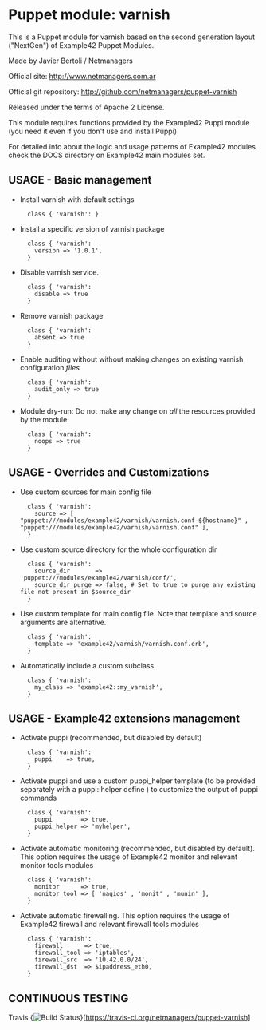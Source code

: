 # Puppet module: varnish

This is a Puppet module for varnish based on the second generation layout ("NextGen") of Example42 Puppet Modules.

Made by Javier Bertoli / Netmanagers

Official site: http://www.netmanagers.com.ar

Official git repository: http://github.com/netmanagers/puppet-varnish

Released under the terms of Apache 2 License.

This module requires functions provided by the Example42 Puppi module (you need it even if you don't use and install Puppi)

For detailed info about the logic and usage patterns of Example42 modules check the DOCS directory on Example42 main modules set.


## USAGE - Basic management

* Install varnish with default settings

        class { 'varnish': }

* Install a specific version of varnish package

        class { 'varnish':
          version => '1.0.1',
        }

* Disable varnish service.

        class { 'varnish':
          disable => true
        }

* Remove varnish package

        class { 'varnish':
          absent => true
        }

* Enable auditing without without making changes on existing varnish configuration *files*

        class { 'varnish':
          audit_only => true
        }

* Module dry-run: Do not make any change on *all* the resources provided by the module

        class { 'varnish':
          noops => true
        }


## USAGE - Overrides and Customizations
* Use custom sources for main config file 

        class { 'varnish':
          source => [ "puppet:///modules/example42/varnish/varnish.conf-${hostname}" , "puppet:///modules/example42/varnish/varnish.conf" ], 
        }


* Use custom source directory for the whole configuration dir

        class { 'varnish':
          source_dir       => 'puppet:///modules/example42/varnish/conf/',
          source_dir_purge => false, # Set to true to purge any existing file not present in $source_dir
        }

* Use custom template for main config file. Note that template and source arguments are alternative. 

        class { 'varnish':
          template => 'example42/varnish/varnish.conf.erb',
        }

* Automatically include a custom subclass

        class { 'varnish':
          my_class => 'example42::my_varnish',
        }


## USAGE - Example42 extensions management 
* Activate puppi (recommended, but disabled by default)

        class { 'varnish':
          puppi    => true,
        }

* Activate puppi and use a custom puppi_helper template (to be provided separately with a puppi::helper define ) to customize the output of puppi commands 

        class { 'varnish':
          puppi        => true,
          puppi_helper => 'myhelper', 
        }

* Activate automatic monitoring (recommended, but disabled by default). This option requires the usage of Example42 monitor and relevant monitor tools modules

        class { 'varnish':
          monitor      => true,
          monitor_tool => [ 'nagios' , 'monit' , 'munin' ],
        }

* Activate automatic firewalling. This option requires the usage of Example42 firewall and relevant firewall tools modules

        class { 'varnish':       
          firewall      => true,
          firewall_tool => 'iptables',
          firewall_src  => '10.42.0.0/24',
          firewall_dst  => $ipaddress_eth0,
        }


## CONTINUOUS TESTING

Travis {<img src="https://travis-ci.org/netmanagers/puppet-varnish.png?branch=master" alt="Build Status" />}[https://travis-ci.org/netmanagers/puppet-varnish]

